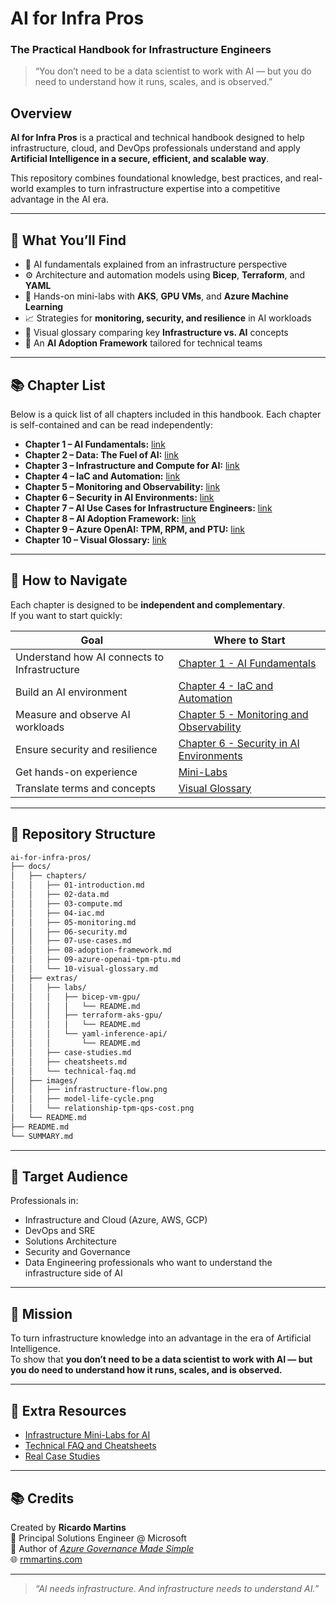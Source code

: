 # AI for Infra Pros  
### The Practical Handbook for Infrastructure Engineers  

> “You don’t need to be a data scientist to work with AI — but you do need to understand how it runs, scales, and is observed.”


## Overview

**AI for Infra Pros** is a practical and technical handbook designed to help infrastructure, cloud, and DevOps professionals understand and apply **Artificial Intelligence in a secure, efficient, and scalable way**.

This repository combines foundational knowledge, best practices, and real-world examples to turn infrastructure expertise into a competitive advantage in the AI era.

---

## 🧩 What You’ll Find

- 🧠 AI fundamentals explained from an infrastructure perspective  
- ⚙️ Architecture and automation models using **Bicep**, **Terraform**, and **YAML**  
- 🧪 Hands-on mini-labs with **AKS**, **GPU VMs**, and **Azure Machine Learning**  
- 📈 Strategies for **monitoring, security, and resilience** in AI workloads  
- 🧰 Visual glossary comparing key **Infrastructure vs. AI** concepts  
- 🧩 An **AI Adoption Framework** tailored for technical teams  

---

## 📚 Chapter List

Below is a quick list of all chapters included in this handbook. Each chapter is self-contained and can be read independently:

- **Chapter 1 – AI Fundamentals:** [link](docs/chapters/01-introduction.md)  
- **Chapter 2 – Data: The Fuel of AI:** [link](docs/chapters/02-data.md)  
- **Chapter 3 – Infrastructure and Compute for AI:** [link](docs/chapters/03-compute.md)  
- **Chapter 4 – IaC and Automation:** [link](docs/chapters/04-iac.md)  
- **Chapter 5 – Monitoring and Observability:** [link](docs/chapters/05-monitoring.md)  
- **Chapter 6 – Security in AI Environments:** [link](docs/chapters/06-security.md)  
- **Chapter 7 – AI Use Cases for Infrastructure Engineers:** [link](docs/chapters/07-use-cases.md)  
- **Chapter 8 – AI Adoption Framework:** [link](docs/chapters/08-adoption-framework.md)  
- **Chapter 9 – Azure OpenAI: TPM, RPM, and PTU:** [link](docs/chapters/09-azure-openai-tpm-ptu.md)  
- **Chapter 10 – Visual Glossary:** [link](docs/chapters/10-visual-glossary.md)

---

## 🚀 How to Navigate

Each chapter is designed to be **independent and complementary**.  
If you want to start quickly:

| Goal | Where to Start |
|-----------|---------------|
| Understand how AI connects to Infrastructure | [Chapter 1 - AI Fundamentals](docs/chapters/01-introduction.md) |
| Build an AI environment | [Chapter 4 - IaC and Automation](docs/chapters/04-iac.md) |
| Measure and observe AI workloads | [Chapter 5 - Monitoring and Observability](docs/chapters/05-monitoring.md) |
| Ensure security and resilience | [Chapter 6 - Security in AI Environments](docs/chapters/06-security.md) |
| Get hands-on experience | [Mini-Labs](docs/extras/labs/) |
| Translate terms and concepts | [Visual Glossary](docs/chapters/10-visual-glossary.md) |
---

## 📂 Repository Structure

```bash
ai-for-infra-pros/
├── docs/
│   ├── chapters/
│   │   ├── 01-introduction.md
│   │   ├── 02-data.md
│   │   ├── 03-compute.md
│   │   ├── 04-iac.md
│   │   ├── 05-monitoring.md
│   │   ├── 06-security.md
│   │   ├── 07-use-cases.md
│   │   ├── 08-adoption-framework.md
│   │   ├── 09-azure-openai-tpm-ptu.md
│   │   └── 10-visual-glossary.md
│   ├── extras/
│   │   ├── labs/
│   │   │   ├── bicep-vm-gpu/
│   │   │   │   └── README.md
│   │   │   ├── terraform-aks-gpu/
│   │   │   │   └── README.md
│   │   │   └── yaml-inference-api/
│   │   │       └── README.md
│   │   ├── case-studies.md
│   │   ├── cheatsheets.md
│   │   └── technical-faq.md
│   ├── images/
│   │   ├── infrastructure-flow.png
│   │   ├── model-life-cycle.png
│   │   └── relationship-tpm-qps-cost.png
│   └── README.md
├── README.md
└── SUMMARY.md
```

---

## 🧩 Target Audience

Professionals in:

- Infrastructure and Cloud (Azure, AWS, GCP)  
- DevOps and SRE  
- Solutions Architecture  
- Security and Governance  
- Data Engineering professionals who want to understand the infrastructure side of AI  

---

## 💬 Mission

To turn infrastructure knowledge into an advantage in the era of Artificial Intelligence.  
To show that **you don’t need to be a data scientist to work with AI — but you do need to understand how it runs, scales, and is observed.**

---

## 🧪 Extra Resources

- [Infrastructure Mini-Labs for AI](docs/extras/labs/)  
- [Technical FAQ and Cheatsheets](docs/extras/technical-faq.md)  
- [Real Case Studies](docs/extras/case-studies.md)

---

## 📚 Credits

Created by **Ricardo Martins**  
📍 Principal Solutions Engineer @ Microsoft  
📖 Author of [*Azure Governance Made Simple*](https://book.azgovernance.com/)  
🌐 [rmmartins.com](https://rmmartins.com)

---

> _“AI needs infrastructure. And infrastructure needs to understand AI.”_
